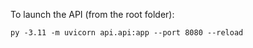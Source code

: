 To launch the API (from the root folder):

```
py -3.11 -m uvicorn api.api:app --port 8080 --reload
```